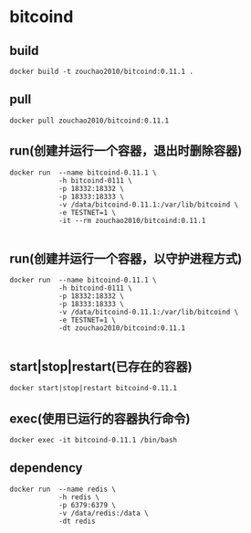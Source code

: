 # bitcoind

## build
```shell
docker build -t zouchao2010/bitcoind:0.11.1 .

```

## pull
```shell
docker pull zouchao2010/bitcoind:0.11.1

```
  
## run(创建并运行一个容器，退出时删除容器)
```shell
docker run  --name bitcoind-0.11.1 \
            -h bitcoind-0111 \
            -p 18332:18332 \
            -p 18333:18333 \
            -v /data/bitcoind-0.11.1:/var/lib/bitcoind \
            -e TESTNET=1 \
            -it --rm zouchao2010/bitcoind:0.11.1
            
```
  
## run(创建并运行一个容器，以守护进程方式)
```shell
docker run  --name bitcoind-0.11.1 \
            -h bitcoind-0111 \
            -p 18332:18332 \
            -p 18333:18333 \
            -v /data/bitcoind-0.11.1:/var/lib/bitcoind \
            -e TESTNET=1 \
            -dt zouchao2010/bitcoind:0.11.1
            
```

## start|stop|restart(已存在的容器)
```shell
docker start|stop|restart bitcoind-0.11.1

```

## exec(使用已运行的容器执行命令)
```shell
docker exec -it bitcoind-0.11.1 /bin/bash

```


## dependency
```shell
docker run  --name redis \
            -h redis \
            -p 6379:6379 \
            -v /data/redis:/data \
            -dt redis
            
```
